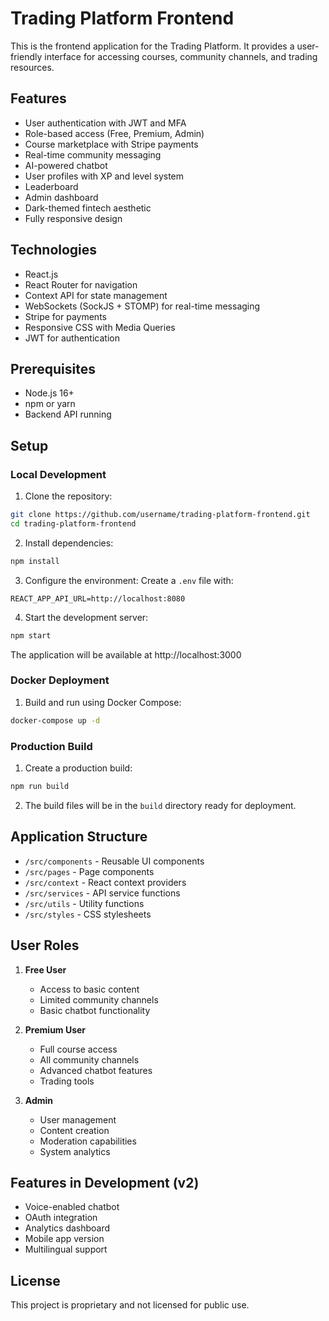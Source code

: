 # Trading Platform Frontend

This is the frontend application for the Trading Platform. It provides a user-friendly interface for accessing courses, community channels, and trading resources.

## Features

- User authentication with JWT and MFA
- Role-based access (Free, Premium, Admin)
- Course marketplace with Stripe payments
- Real-time community messaging
- AI-powered chatbot
- User profiles with XP and level system
- Leaderboard
- Admin dashboard
- Dark-themed fintech aesthetic
- Fully responsive design

## Technologies

- React.js
- React Router for navigation
- Context API for state management
- WebSockets (SockJS + STOMP) for real-time messaging
- Stripe for payments
- Responsive CSS with Media Queries
- JWT for authentication

## Prerequisites

- Node.js 16+
- npm or yarn
- Backend API running

## Setup

### Local Development

1. Clone the repository:
```bash
git clone https://github.com/username/trading-platform-frontend.git
cd trading-platform-frontend
```

2. Install dependencies:
```bash
npm install
```

3. Configure the environment:
Create a `.env` file with:
```
REACT_APP_API_URL=http://localhost:8080
```

4. Start the development server:
```bash
npm start
```

The application will be available at http://localhost:3000

### Docker Deployment

1. Build and run using Docker Compose:
```bash
docker-compose up -d
```

### Production Build

1. Create a production build:
```bash
npm run build
```

2. The build files will be in the `build` directory ready for deployment.

## Application Structure

- `/src/components` - Reusable UI components
- `/src/pages` - Page components
- `/src/context` - React context providers
- `/src/services` - API service functions
- `/src/utils` - Utility functions
- `/src/styles` - CSS stylesheets

## User Roles

1. **Free User**
   - Access to basic content
   - Limited community channels
   - Basic chatbot functionality

2. **Premium User**
   - Full course access
   - All community channels
   - Advanced chatbot features
   - Trading tools

3. **Admin**
   - User management
   - Content creation
   - Moderation capabilities
   - System analytics

## Features in Development (v2)

- Voice-enabled chatbot
- OAuth integration
- Analytics dashboard
- Mobile app version
- Multilingual support

## License

This project is proprietary and not licensed for public use.
